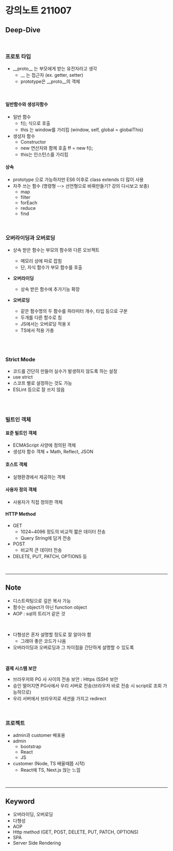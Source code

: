 # 강의노트 211007

## Deep-Dive

<br>

### 프로토 타입

- \_\_proto\_\_ 는 부모에게 받는 유전자라고 생각
  - \_\_ 는 접근자 (ex. getter, setter)
  - prototype은 \_\_proto\_\_의 객체

<br>

#### **일반함수와 생성자함수**

- 일반 함수
  - f(); 식으로 호출
  - this 는 window를 가리킴 (window, self, global = globalThis)
- 생성자 함수
  - Constructor
  - new 연산자와 함께 호출 ff = new f();
  - this는 인스턴스를 가리킴

#### 상속

- prototype 으로 가능하지만 ES6 이후로 class extends 더 많이 사용
- 자주 쓰는 함수 (명령형 --> 선언형으로 바꿔만들기? 강의 다시보고 보충)
  - map
  - filter
  - forEach
  - reduce
  - find

<br>

### 오버라이딩과 오버로딩

- 상속 받은 함수는 부모의 함수와 다른 오브젝트

  - 메모리 상에 따로 잡힘
  - 단, 자식 함수가 부모 함수를 호출

- **오버라이딩**

  - 상속 받은 함수에 추가기능 확장

- **오버로딩**
  - 같은 함수명의 두 함수를 파라미터 개수, 타입 등으로 구분
  - 두개를 다른 함수로 침
  - JS에서는 오버로딩 적용 X
  - TS에서 적용 가충

<br><br>

### Strict Mode

- 코드를 간단히 만들어 실수가 발생하지 않도록 하는 설정
- use strict
- 스코프 별로 설정하는 것도 가능
- ESLint 등으로 잘 쓰지 않음

<br><br>

### 빌트인 객체

#### **표준 빌트인 객체**

- ECMAScript 사양에 정의된 객체
- 생성자 함수 객체 + Math, Reflect, JSON

#### **호스트 객체**

- 실행환경에서 제공하는 객체

#### **사용자 정의 객체**

- 사용자가 직접 정의한 객체

#### HTTP Method

- GET
  - 1024~4096 정도의 비교적 짧은 데이터 전송
  - Query String에 담겨 전송
- POST
  - 비교적 큰 데이터 전송
- DELETE, PUT, PATCH, OPTIONS 등

<br>

---

## Note

- 디스트럭팅으로 깊은 복사 가능
- 함수는 object가 아닌 function object
- AOP : sql의 트리거 같은 것

<br>

- 다형성은 혼자 설명할 정도로 잘 알아야 함
  - 그래야 좋은 코드가 나옴
- 오버라이딩과 오버로딩과 그 차이점을 간단하게 설명할 수 있도록

<br>

**결제 시스템 보안**

- 브라우저와 PG 사 사이의 전송 보안 : Https (SSH) 보안
- 승인 떨어지면 PG사에서 우리 서버로 전송(브라우저 바로 전송 시 script로 조회 가능하므로)
- 우리 서버에서 브라우저로 세션을 가지고 redirect

<br>

### 프로젝트

- admin과 customer 배포용
- admin
  - bootstrap
  - React
  - JS
- customer (Node, TS 배울때쯤 시작)
  - React에 TS, Next.js 얹는 느낌

<br>

---

## Keyword

- 오버라이딩, 오버로딩
- 다형성
- AOP
- Http method (GET, POST, DELETE, PUT, PATCH, OPTIONS)
- SPA
- Server Side Rendering
